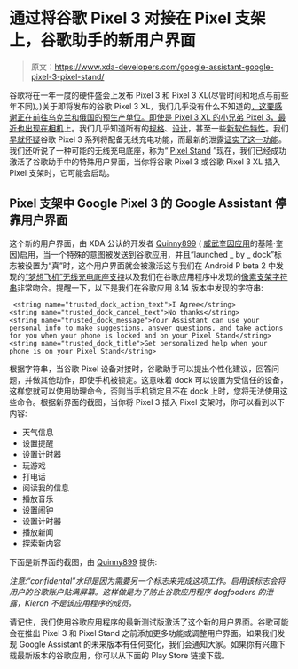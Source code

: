 # 通过将谷歌 Pixel 3 对接在 Pixel 支架上，谷歌助手的新用户界面

> 原文：<https://www.xda-developers.com/google-assistant-google-pixel-3-pixel-stand/>

谷歌将在一年一度的硬件盛会上发布 Pixel 3 和 Pixel 3 XL(尽管时间和地点与前些年不同)。)关于即将发布的谷歌 Pixel 3 XL，我们几乎没有什么不知道的[，这要感谢正在前往乌克兰和俄国的预生产单位。即使是 Pixel 3 XL 的小兄弟 Pixel 3，](https://www.xda-developers.com/google-pixel-3-xl-specs-features-pics-rumors/)[最近也出现在相机](https://www.xda-developers.com/google-pixel-3-leaked-photos/)上。我们几乎知道所有的[规格](https://www.xda-developers.com/google-pixel-3-xl-specs-features-pics-rumors/)、[设计](https://www.xda-developers.com/google-pixel-3-pixel-3-xl-renders-leak/)，甚至一些[新软件特性](https://www.xda-developers.com/google-pixel-3-xl-dual-front-camera-super-selfies/)。我们[早就怀疑](https://www.xda-developers.com/android-p-wireless-charging-dock-google-pixel-3/)谷歌 Pixel 3 系列将配备无线充电功能，而最新的泄露[证实了这一功能](https://www.xda-developers.com/google-pixel-3-xl-sample-photos-wireless-charging/)。我们还听说了一种可能的无线充电底座，称为“ [Pixel Stand](https://www.xda-developers.com/google-pixel-3-pixel-stand-wireless-charging-dock/) ”现在，我们已经成功激活了谷歌助手中的特殊用户界面，当你将谷歌 Pixel 3 或谷歌 Pixel 3 XL 插入 Pixel 支架时，它可能会启动。

## Pixel 支架中 Google Pixel 3 的 Google Assistant 停靠用户界面

这个新的用户界面，由 XDA 公认的开发者 [Quinny899](https://forum.xda-developers.com/member.php?u=3563640) ( [威武奎因应用](https://kieronquinn.co.uk/)的基隆·奎因)启用，当一个特殊的意图被发送到谷歌应用，并且“launched _ by _ dock”标志被设置为“真”时，这个用户界面就会被激活这与我们在 Android P beta 2 中发现的[“梦想飞机”无线充电底座支持](https://www.xda-developers.com/android-p-wireless-charging-dock-google-pixel-3/)以及我们在谷歌应用程序中发现的[像素支架字符串](https://www.xda-developers.com/google-pixel-3-pixel-stand-wireless-charging-dock/)非常吻合。提醒一下，以下是我们在谷歌应用 8.14 版本中发现的字符串:

```
 <string name="trusted_dock_action_text">I Agree</string>
<string name="trusted_dock_cancel_text">No thanks</string>
<string name="trusted_dock_message">Your Assistant can use your personal info to make suggestions, answer questions, and take actions for you when your phone is locked and on your Pixel Stand</string>
<string name="trusted_dock_title">Get personalized help when your phone is on your Pixel Stand</string> 
```

根据字符串，当谷歌 Pixel 设备对接时，谷歌助手可以提出个性化建议，回答问题，并做其他动作，即使手机被锁定。这意味着 dock 可以设置为受信任的设备，这样您就可以使用助理命令，否则当手机锁定且不在 dock 上时，您将无法使用这些命令。根据新界面的截图，当你将 Pixel 3 插入 Pixel 支架时，你可以看到以下内容:

*   天气信息
*   设置提醒
*   设置计时器
*   玩游戏
*   打电话
*   阅读我的信息
*   播放音乐
*   设置闹钟
*   设置计时器
*   播放新闻
*   探索新内容

下面是新界面的截图，由 [Quinny899](https://forum.xda-developers.com/member.php?u=3563640) 提供:

*注意:“confidental”水印是因为需要另一个标志来完成这项工作。启用该标志会将用户的谷歌账户贴满屏幕。这样做是为了防止谷歌应用程序 dogfooders 的泄露，Kieron 不是该应用程序的成员。*

请记住，我们使用谷歌应用程序的最新测试版激活了这个新的用户界面。谷歌可能会在推出 Pixel 3 和 Pixel Stand 之前添加更多功能或调整用户界面。如果我们发现 Google Assistant 的未来版本有任何变化，我们会通知大家。如果你有兴趣下载最新版本的谷歌应用，你可以从下面的 Play Store 链接下载。